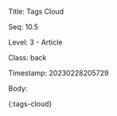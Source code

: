 Title:  Tags Cloud

Seq:    10.5

Level:  3 - Article

Class:  back

Timestamp: 20230228205729

Body:

{:tags-cloud}


